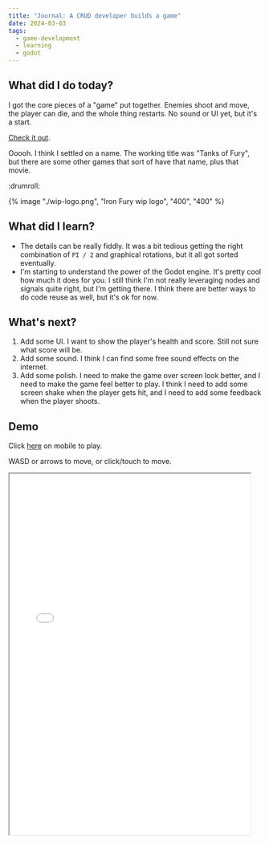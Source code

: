 ```yaml
---
title: "Journal: A CRUD developer builds a game"
date: 2024-03-03
tags:
  - game-development
  - learning
  - godot
---
```


## What did I do today?

I got the core pieces of a "game" put together. Enemies shoot and move, the player can die, and the whole thing restarts. No sound or UI yet, but it's a start.

[Check it out](#demo).

Ooooh. I think I settled on a name. The working title was "Tanks of Fury", but there are some other games that sort of have that name, plus that movie.

:drumroll:

{% image "./wip-logo.png", "Iron Fury wip logo", "400", "400" %}

## What did I learn?

- The details can be really fiddly. It was a bit tedious getting the right combination of `PI / 2` and graphical rotations, but it all got sorted eventually.
- I'm starting to understand the power of the Godot engine. It's pretty cool how much it does for you. I still think I'm not really leveraging nodes and signals quite right, but I'm getting there. I think there are better ways to do code reuse as well, but it's ok for now.

## What's next?

1. Add some UI. I want to show the player's health and score. Still not sure what score will be.
2. Add some sound. I think I can find some free sound effects on the internet.
3. Add some polish. I need to make the game over screen look better, and I need to make the game feel better to play. I think I need to add some screen shake when the player gets hit, and I need to add some feedback when the player shoots.

## Demo

Click [here](/iron-fury/builds/06032024) on mobile to play.

WASD or arrows to move, or click/touch to move.

<iframe src="/iron-fury/builds/06032024" width="480" height="720"></iframe>
